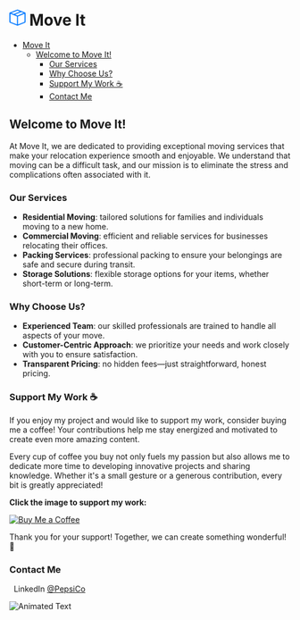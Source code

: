 # <img src="assets/logo.svg" width="29" height="auto" alt="The Move It Logo"> Move It

- [ Move It](#-move-it)
  - [Welcome to Move It!](#welcome-to-move-it)
    - [Our Services](#our-services)
    - [Why Choose Us?](#why-choose-us)
    - [Support My Work ☕](#support-my-work-)
    - [Contact Me](#contact-me)

<a name="welcome-to-move-it"></a>

## Welcome to Move It!

At Move It, we are dedicated to providing exceptional moving services that make your relocation experience smooth and enjoyable. We understand that moving can be a difficult task, and our mission is to eliminate the stress and complications often associated with it.

<a name="our-services"></a>

### Our Services

- **Residential Moving**: tailored solutions for families and individuals moving to a new home.
- **Commercial Moving**: efficient and reliable services for businesses relocating their offices.
- **Packing Services**: professional packing to ensure your belongings are safe and secure during transit.
- **Storage Solutions**: flexible storage options for your items, whether short-term or long-term.

<a name="why-choose-us"></a>

### Why Choose Us?

- **Experienced Team**: our skilled professionals are trained to handle all aspects of your move.
- **Customer-Centric Approach**: we prioritize your needs and work closely with you to ensure satisfaction.
- **Transparent Pricing**: no hidden fees—just straightforward, honest pricing.

### Support My Work ☕

If you enjoy my project and would like to support my work, consider buying me a coffee! Your contributions help me stay energized and motivated to create even more amazing content.

Every cup of coffee you buy not only fuels my passion but also allows me to dedicate more time to developing innovative projects and sharing knowledge. Whether it's a small gesture or a generous contribution, every bit is greatly appreciated!

**Click the image to support my work:**

<a href="https://buymeacoffee.com/cocacola">
    <img src="https://ucbcd975be5592f4047c73e2240d.previews.dropboxusercontent.com/p/thumb/ACtDcayZNHofPm-yeJBwwiol4Ybx3luMovpiHBHzmAul31IZrzHCqcT4hbJFkhQfRuZL8uzPEZWocj05_4-mmf8VpAW_glsNzKhbbUUxv-rYoQpr7Bx3yNYCbZzSMM-lKFFNf8C1OcrPMrhzH5VCGs-Y3IKjBVG7PR9gSo9GlCOHUDvlYNCBwT8uWN6uQ2qO1Jfo4Uep6O7aGeZrvOBWfrqRoTQXvJVR1RcpNMM5i5vI0HMT7y9bXNtDyn5myh7CJpFdI-4S4zCim_9Cn2ELRuL6B-g0OMFd7l9uIXThetoMztdP9PJ8Jtq5epNoO0CeHr_3CtxCBNpLy-8Mrv5OEmluNT9JyKlgHJ9GRwEV3ZAohQ/p.png" width="370" height="auto" alt="Buy Me a Coffee"/>
</a>

Thank you for your support! Together, we can create something wonderful! 💖

<a name="contact-me"></a>

### Contact Me

&nbsp;&nbsp;LinkedIn [@PepsiCo](https://www.linkedin.com/in/PepsiCo/)

![Animated Text](https://readme-typing-svg.demolab.com/?lines=Web+Developer;Internet+Sommelier;Passionate+Athlete;Caring+Environmentalist;Human)
